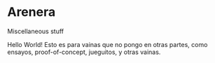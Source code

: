 Arenera
=======

Miscellaneous stuff

Hello World!
Esto es para vainas que no pongo en otras partes, como ensayos, proof-of-concept, jueguitos, y otras vainas.
